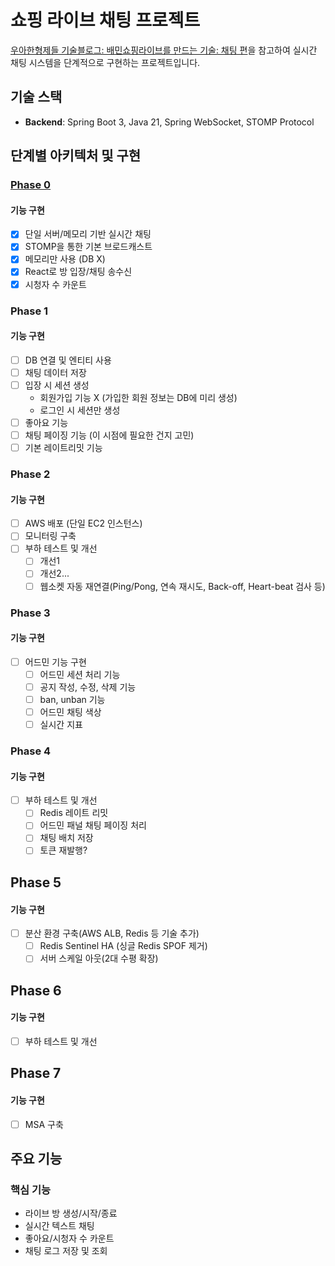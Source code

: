 # 쇼핑 라이브 채팅 프로젝트

[우아한형제들 기술블로그: 배민쇼핑라이브를 만드는 기술: 채팅 편](https://techblog.woowahan.com/5268/)을 참고하여 실시간 채팅 시스템을 단계적으로 구현하는 프로젝트입니다.

## 기술 스택

- **Backend**: Spring Boot 3, Java 21, Spring WebSocket, STOMP Protocol

## 단계별 아키텍처 및 구현

### [Phase 0](https://github.com/dh0304/shopping-live-chat/tree/feat/phase0)

#### 기능 구현
- [X] 단일 서버/메모리 기반 실시간 채팅
- [X] STOMP을 통한 기본 브로드캐스트
- [X] 메모리만 사용 (DB X)
- [X] React로 방 입장/채팅 송수신
- [X] 시청자 수 카운트 

### Phase 1

#### 기능 구현
- [ ] DB 연결 및 엔티티 사용
- [ ] 채팅 데이터 저장
- [ ] 입장 시 세션 생성
  - 회원가입 기능 X (가입한 회원 정보는 DB에 미리 생성)
  - 로그인 시 세션만 생성
- [ ] 좋아요 기능
- [ ] 채팅 페이징 기능 (이 시점에 필요한 건지 고민)
- [ ] 기본 레이트리밋 기능

### Phase 2

#### 기능 구현
- [ ] AWS 배포 (단일 EC2 인스턴스)
- [ ] 모니터링 구축
- [ ] 부하 테스트 및 개선
  - [ ] 개선1
  - [ ] 개선2...
  - [ ] 웹소켓 자동 재연결(Ping/Pong, 연속 재시도, Back-off, Heart-beat 검사 등) 

### Phase 3

#### 기능 구현
- [ ] 어드민 기능 구현
  - [ ] 어드민 세션 처리 기능
  - [ ] 공지 작성, 수정, 삭제 기능
  - [ ] ban, unban 기능
  - [ ] 어드민 채팅 색상
  - [ ] 실시간 지표

### Phase 4

#### 기능 구현
- [ ] 부하 테스트 및 개선
  - [ ] Redis 레이트 리밋
  - [ ] 어드민 패널 채팅 페이징 처리
  - [ ] 채팅 배치 저장
  - [ ] 토큰 재발행?
     
## Phase 5

#### 기능 구현
- [ ] 분산 환경 구축(AWS ALB, Redis 등 기술 추가)
  - [ ] Redis Sentinel HA (싱글 Redis SPOF 제거)
  - [ ] 서버 스케일 아웃(2대 수평 확장)

## Phase 6

#### 기능 구현
- [ ] 부하 테스트 및 개선

## Phase 7

#### 기능 구현
- [ ] MSA 구축


## 주요 기능

### 핵심 기능
- 라이브 방 생성/시작/종료
- 실시간 텍스트 채팅
- 좋아요/시청자 수 카운트
- 채팅 로그 저장 및 조회


